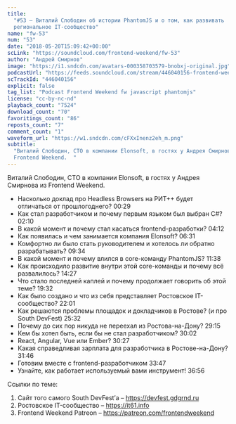 ```yaml
---
title:
  "#53 – Виталий Слободин об истории PhantomJS и о том, как развивать
  региональное IT-сообщество"
name: "fw-53"
num: "53"
date: "2018-05-20T15:09:42+00:00"
scLink: "https://soundcloud.com/frontend-weekend/fw-53"
author: "Андрей Смирнов"
image: "https://i1.sndcdn.com/avatars-000358703579-bnobxj-original.jpg"
podcastUrl: "https://feeds.soundcloud.com/stream/446040156-frontend-weekend-fw-53.m4a"
scTrackId: "446040156"
explicit: false
tag_list: "Podcast Frontend Weekend fw javascript phantomjs"
license: "cc-by-nc-nd"
playback_count: "7524"
download_count: "70"
favoritings_count: "86"
reposts_count: "7"
comment_count: "1"
waveform_url: "https://w1.sndcdn.com/cFXxInenz2eh_m.png"
subtitle:
  "Виталий Слободин, CTO в компании Elonsoft, в гостях у Андрея Смирнова из
  Frontend Weekend.  "
---
```


Виталий Слободин, CTO в компании Elonsoft, в гостях у Андрея Смирнова из
Frontend Weekend.

- Насколько доклад про Headless Browsers на РИТ++ будет отличаться от
  прошлогоднего? <timecode sec="29">00:29</timecode>
- Как стал разработчиком и почему первым языком был выбран C#?
  <timecode sec="130">02:10</timecode>
- В какой момент и почему стал касаться frontend-разработки?
  <timecode sec="252">04:12</timecode>
- Как появилась и чем занимается компания Elonsoft?
  <timecode sec="391">06:31</timecode>
- Комфортно ли было стать руководителем и хотелось ли обратно разрабатывать?
  <timecode sec="574">09:34</timecode>
- В какой момент и почему влился в core-команду PhantomJS?
  <timecode sec="698">11:38</timecode>
- Как происходило развитие внутри этой core-команды и почему всё развалилось?
  <timecode sec="867">14:27</timecode>
- Что стало последней каплей и почему продолжает говорить об этой теме?
  <timecode sec="1172">19:32</timecode>
- Как было создано и что из себя представляет Ростовское IT-сообщество?
  <timecode sec="1321">22:01</timecode>
- Как решаются проблемы площадок и докладчиков в Ростове? (и про South DevFest)
  <timecode sec="1532">25:32</timecode>
- Почему до сих пор никуда не переехал из Ростова-на-Дону?
  <timecode sec="1755">29:15</timecode>
- Кем бы хотел быть, если бы не стал разработчиком?
  <timecode sec="1802">30:02</timecode>
- React, Angular, Vue или Ember? <timecode sec="1827">30:27</timecode>
- Какая справедливая зарплата для разработчика в Ростове-на-Дону?
  <timecode sec="1906">31:46</timecode>
- Готовим вместе с frontend-разработчиком <timecode sec="2027">33:47</timecode>
- Узнайте, как работает используемый вами инструмент!
  <timecode sec="2216">36:56</timecode>

Ссылки по теме:

1. Сайт того самого South DevFest’а – <https://devfest.gdgrnd.ru>
2. Ростовское IT-сообщество – <https://it61.info>
3. Frontend Weekend Patreon – <https://patreon.com/frontendweekend>
